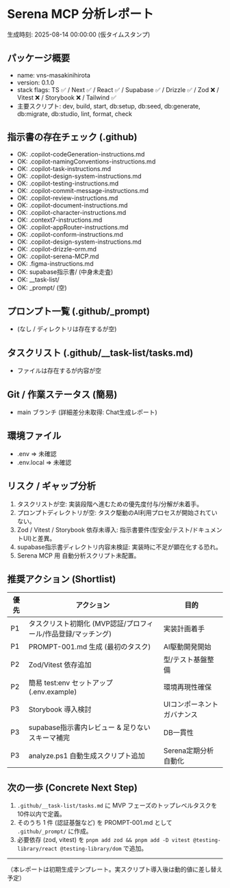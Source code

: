 # Serena MCP 分析レポート

生成時刻: 2025-08-14 00:00:00 (仮タイムスタンプ)

## パッケージ概要
- name: vns-masakinihirota
- version: 0.1.0
- stack flags: TS ✅ / Next ✅ / React ✅ / Supabase ✅ / Drizzle ✅ / Zod ❌ / Vitest ❌ / Storybook ❌ / Tailwind ✅
- 主要スクリプト: dev, build, start, db:setup, db:seed, db:generate, db:migrate, db:studio, lint, format, check

## 指示書の存在チェック (.github)
- OK: .copilot-codeGeneration-instructions.md
- OK: .copilot-namingConventions-instructions.md
- OK: .copilot-task-instructions.md
- OK: .copilot-design-system-instructions.md
- OK: .copilot-testing-instructions.md
- OK: .copilot-commit-message-instructions.md
- OK: .copilot-review-instructions.md
- OK: .copilot-document-instructions.md
- OK: .copilot-character-instructions.md
- OK: .context7-instructions.md
- OK: .copilot-appRouter-instructions.md
- OK: .copilot-conform-instructions.md
- OK: .copilot-design-system-instructions.md
- OK: .copilot-drizzle-orm.md
- OK: .copilot-serena-MCP.md
- OK: .figma-instructions.md
- OK: supabase指示書/ (中身未走査)
- OK: __task-list/
- OK: _prompt/ (空)

## プロンプト一覧 (.github/_prompt)
- (なし / ディレクトリは存在するが空)

## タスクリスト (.github/__task-list/tasks.md)
- ファイルは存在するが内容が空

## Git / 作業ステータス (簡易)
- main ブランチ (詳細差分未取得: Chat生成レポート)

## 環境ファイル
- .env => 未確認
- .env.local => 未確認

## リスク / ギャップ分析
1. タスクリストが空: 実装段階へ進むための優先度付与/分解が未着手。
2. プロンプトディレクトリが空: タスク駆動のAI利用プロセスが開始されていない。
3. Zod / Vitest / Storybook 依存未導入: 指示書要件(型安全/テスト/ドキュメントUI)と差異。
4. supabase指示書ディレクトリ内容未検証: 実装時に不足が顕在化する恐れ。
5. Serena MCP 用 自動分析スクリプト未配置。

## 推奨アクション (Shortlist)
| 優先 | アクション | 目的 |
|------|------------|------|
| P1 | タスクリスト初期化 (MVP認証/プロフィール/作品登録/マッチング) | 実装計画着手 |
| P1 | PROMPT-001.md 生成 (最初のタスク) | AI駆動開発開始 |
| P2 | Zod/Vitest 依存追加 | 型/テスト基盤整備 |
| P2 | 簡易 test:env セットアップ (.env.example) | 環境再現性確保 |
| P3 | Storybook 導入検討 | UIコンポーネントガバナンス |
| P3 | supabase指示書内レビュー & 足りないスキーマ補完 | DB一貫性 |
| P3 | analyze.ps1 自動生成スクリプト追加 | Serena定期分析自動化 |

## 次の一歩 (Concrete Next Step)
1. `.github/__task-list/tasks.md` に MVP フェーズのトップレベルタスクを10件以内で定義。
2. そのうち 1 件 (認証基盤など) を PROMPT-001.md として `.github/_prompt/` に作成。
3. 必要依存 (zod, vitest) を `pnpm add zod && pnpm add -D vitest @testing-library/react @testing-library/dom` で追加。

---
（本レポートは初期生成テンプレート。実スクリプト導入後は動的値に差し替え予定）
